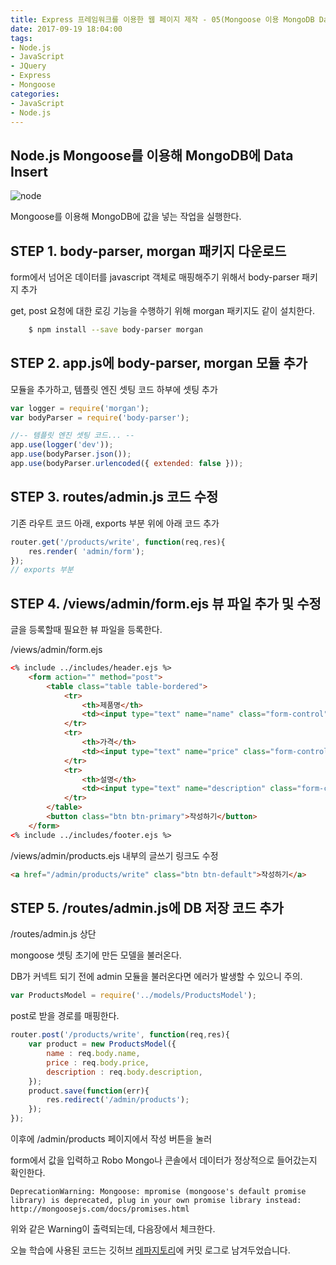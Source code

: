 ```yaml
---
title: Express 프레임워크를 이용한 웹 페이지 제작 - 05(Mongoose 이용 MongoDB Data Insert하기)
date: 2017-09-19 18:04:00
tags: 
- Node.js
- JavaScript
- JQuery
- Express
- Mongoose
categories: 
- JavaScript
- Node.js
---
```


## **Node.js Mongoose를 이용해 MongoDB에 Data Insert**

![node](/images/node.png)

Mongoose를 이용해 MongoDB에 값을 넣는 작업을 실행한다.

## STEP 1. body-parser, morgan 패키지 다운로드
form에서 넘어온 데이터를 javascript 객체로 매핑해주기 위해서 body-parser 패키지 추가

get, post 요청에 대한 로깅 기능을 수행하기 위해 morgan 패키지도 같이 설치한다.
```bash
    $ npm install --save body-parser morgan
```
## STEP 2. app.js에 body-parser, morgan 모듈 추가
모듈을 추가하고, 템플릿 엔진 셋팅 코드 하부에 셋팅 추가
```javascript
var logger = require('morgan');
var bodyParser = require('body-parser');

//-- 템플릿 엔진 셋팅 코드... --
app.use(logger('dev'));
app.use(bodyParser.json());
app.use(bodyParser.urlencoded({ extended: false }));
```

## STEP 3. routes/admin.js 코드 수정

기존 라우트 코드 아래, exports 부분 위에 아래 코드 추가

```javascript
router.get('/products/write', function(req,res){
    res.render( 'admin/form');
});
// exports 부분
```

## STEP 4. /views/admin/form.ejs 뷰 파일 추가 및 수정

글을 등록할때 필요한 뷰 파일을 등록한다.

/views/admin/form.ejs
```html
<% include ../includes/header.ejs %>
    <form action="" method="post">
        <table class="table table-bordered">
            <tr>
                <th>제품명</th>
                <td><input type="text" name="name" class="form-control"/></td>
            </tr>
            <tr>
                <th>가격</th>
                <td><input type="text" name="price" class="form-control"/></td>
            </tr>
            <tr>
                <th>설명</th>
                <td><input type="text" name="description" class="form-control"/></td>
            </tr>
        </table>
        <button class="btn btn-primary">작성하기</button>
    </form>
<% include ../includes/footer.ejs %>
```

/views/admin/products.ejs 내부의 글쓰기 링크도 수정

```html
<a href="/admin/products/write" class="btn btn-default">작성하기</a>
```

## STEP 5. /routes/admin.js에 DB 저장 코드 추가

/routes/admin.js 상단

mongoose 셋팅 초기에 만든 모델을 불러온다.

DB가 커넥트 되기 전에 admin 모듈을 불러온다면 에러가 발생할 수 있으니 주의.
```javascript
var ProductsModel = require('../models/ProductsModel');
```
post로 받을 경로를 매핑한다.
```javascript
router.post('/products/write', function(req,res){
    var product = new ProductsModel({
        name : req.body.name,
        price : req.body.price,
        description : req.body.description,
    });
    product.save(function(err){
        res.redirect('/admin/products');
    });
});
```

이후에 /admin/products 페이지에서 작성 버튼을 눌러

form에서 값을 입력하고 Robo Mongo나 콘솔에서 데이터가 정상적으로 들어갔는지 확인한다.

```
DeprecationWarning: Mongoose: mpromise (mongoose's default promise library) is deprecated, plug in your own promise library instead: http://mongoosejs.com/docs/promises.html
```
위와 같은 Warning이 출력되는데, 다음장에서 체크한다.

오늘 학습에 사용된 코드는 깃허브 [레파지토리](https://github.com/xmfpes/node-project/commit/7cd5f650eb7e66083b6f37a403fce946c2a41fbb)에 커밋 로그로 남겨두었습니다.